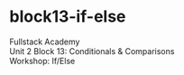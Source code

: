 # block13-if-else
Fullstack Academy <br>
Unit 2 Block 13: Conditionals & Comparisons <br>
Workshop: If/Else